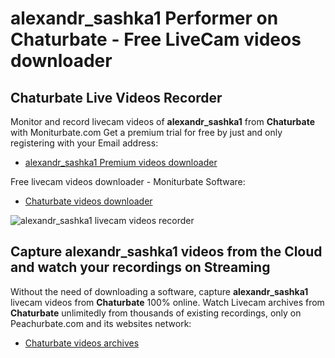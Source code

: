 # alexandr_sashka1 Performer on Chaturbate - Free LiveCam videos downloader

## Chaturbate Live Videos Recorder

Monitor and record livecam videos of **alexandr_sashka1** from **Chaturbate** with Moniturbate.com
Get a premium trial for free by just and only registering with your Email address:
* [alexandr_sashka1 Premium videos downloader](https://moniturbate.com/request-demo-licence-key.html)

Free livecam videos downloader - Moniturbate Software:
* [Chaturbate videos downloader](https://moniturbate.com/moniturbate-download-software.html)

![alexandr_sashka1 livecam videos recorder](https://peachurnet.com/templates/moniturbate-software.png)


## Capture alexandr_sashka1 videos from the Cloud and watch your recordings on Streaming

Without the need of downloading a software, capture **alexandr_sashka1** livecam videos from **Chaturbate** 100% online.
Watch Livecam archives from **Chaturbate** unlimitedly from thousands of existing recordings, only on Peachurbate.com and its websites network:
* [Chaturbate videos archives](https://peachurnet.com/)